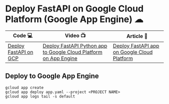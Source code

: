 # Deploy FastAPI on Google Cloud Platform (Google App Engine) ☁ 


| Code 💻 | Video 📺 | Article 📝 |
|----------|-------------|------|
| [Deploy FastAPI on GCP](https://github.com/windson/fastapi/tree/fastapi-deploy-google-cloud-platform) | [Deploy FastAPI Python app to Google Cloud Platform on App Engine](https://bit.ly/3g0VwFE) | [Deploy FastAPI app on Google Cloud Platform](https://bit.ly/3axKog8) |


## Deploy to Google App Engine

```
gcloud app create
gcloud app deploy app.yaml --project <PROJECT NAME>
gcloud app logs tail -s default
```
